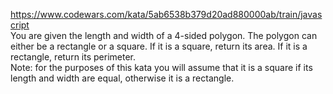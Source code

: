 https://www.codewars.com/kata/5ab6538b379d20ad880000ab/train/javascript <br/>
You are given the length and width of a 4-sided polygon. The polygon can either be a rectangle or a square. If it is a square, return its area. If it is a rectangle, return its perimeter.<br/>
Note: for the purposes of this kata you will assume that it is a square if its length and width are equal, otherwise it is a rectangle.